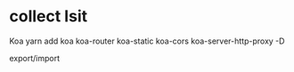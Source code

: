 # collect lsit

Koa
yarn add koa koa-router koa-static koa-cors koa-server-http-proxy -D

export/import
<script type="module">

fetch

RegExp

Vue3

webpack

node

常见手写代码
